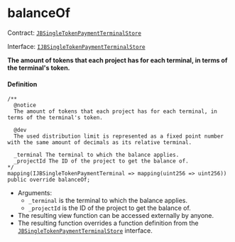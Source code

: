 # balanceOf

Contract: [`JBSingleTokenPaymentTerminalStore`](/docs/v4/deprecated/v3/deprecated/jbsingletokenpaymentterminalstore/README.md)​‌

Interface: [`IJBSingleTokenPaymentTerminalStore`](/docs/v4/deprecated/v3/api/interfaces/ijbsingletokenpaymentterminalstore.md)

**The amount of tokens that each project has for each terminal, in terms of the terminal's token.**

#### Definition

```
/**
  @notice
  The amount of tokens that each project has for each terminal, in terms of the terminal's token.

  @dev
  The used distribution limit is represented as a fixed point number with the same amount of decimals as its relative terminal.

  _terminal The terminal to which the balance applies.
  _projectId The ID of the project to get the balance of.
*/
mapping(IJBSingleTokenPaymentTerminal => mapping(uint256 => uint256)) public override balanceOf;
```

* Arguments:
  * `_terminal` is the terminal to which the balance applies.
  * `_projectId` is the ID of the project to get the balance of.
* The resulting view function can be accessed externally by anyone.
* The resulting function overrides a function definition from the [`JBSingleTokenPaymentTerminalStore`](/docs/v4/deprecated/v3/api/interfaces/ijbsingletokenpaymentterminalstore.md) interface.

